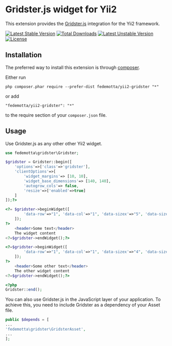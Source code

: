 Gridster.js widget for Yii2
===========================
This extension provides the [Gridster.js](https://github.com/ducksboard/gridster.js) integration for the Yii2 framework.

[![Latest Stable Version](https://poser.pugx.org/fedemotta/yii2-gridster/v/stable)](https://packagist.org/packages/fedemotta/yii2-gridster) [![Total Downloads](https://poser.pugx.org/fedemotta/yii2-gridster/downloads)](https://packagist.org/packages/fedemotta/yii2-gridster) [![Latest Unstable Version](https://poser.pugx.org/fedemotta/yii2-gridster/v/unstable)](https://packagist.org/packages/fedemotta/yii2-gridster) [![License](https://poser.pugx.org/fedemotta/yii2-gridster/license)](https://packagist.org/packages/fedemotta/yii2-gridster)

Installation
------------

The preferred way to install this extension is through [composer](http://getcomposer.org/download/).

Either run

```
php composer.phar require --prefer-dist fedemotta/yii2-gridster "*"
```

or add

```
"fedemotta/yii2-gridster": "*"
```

to the require section of your `composer.json` file.

Usage
-----
Use Gridster.js as any other other Yii2 widget.

```php
use fedemotta\gridster\Gridster;
```

```php
$gridster = Gridster::begin([
    'options'=>['class'=>'gridster'],
    'clientOptions'=>[
        'widget_margins'=> [10, 10],
        'widget_base_dimensions'=> [140, 140],
        'autogrow_cols'=> false,
        'resize'=>['enabled'=>true]
    ]
]);?>

<?= $gridster->beginWidget([
        'data-row'=>"1", 'data-col'=>"1", 'data-sizex'=>"5", 'data-sizey'=>"2",
    ]);
?>
    <header>Some text</header>
    The widget content
<?=$gridster->endWidget();?>

<?=$gridster->beginWidget([
        'data-row'=>"1", 'data-col'=>"1", 'data-sizex'=>"4", 'data-sizey'=>"1",
    ]);
?>
    <header>Some other text</header>
    The other widget content
<?=$gridster->endWidget();?>

<?php 
Gridster::end();
```

You can also use Gridster.js in the JavaScript layer of your application. To achieve this, you need to include Gridster as a dependency of your Asset file.

```php
public $depends = [
...
'fedemotta\gridster\GridsterAsset',
...
];
```
